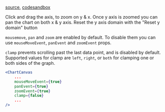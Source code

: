 
[source](https://github.com/alokagr07/react-stock-charts/blob/master/docs/lib/charts/CandleStickChartWithZoomPan.js), [codesandbox](https://codesandbox.io/s/github/alokagr07/react-stock-charts-examples2/tree/master/examples/CandleStickChartWithZoomPan)


Click and drag the axis, to zoom on y & x. Once y axis is zoomed you can pan the chart on both x & y axis. Reset the y axis domain with the "Reset y domain" button

`mousemove`, `pan` and `zoom` are enabled by default. To disable them you can use `mouseMoveEvent`, `panEvent` and `zoomEvent` props.

`clamp` prevents scrolling past the last data point, and is disabled by default. Supported values for clamp are `left`, `right`, or `both` for clamping one or both sides of the graph.

```jsx
<ChartCanvas
    ...
    mouseMoveEvent={true}
    panEvent={true}
    zoomEvent={true}
    clamp={false}
    ...
/>
```
